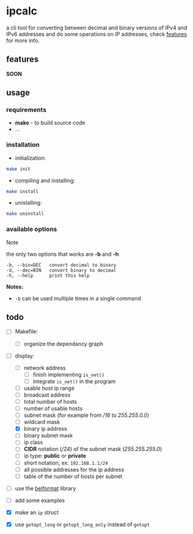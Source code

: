 # ipcalc

a cli tool for converting between decimal and binary versions of IPv4 and IPv6 addresses
and do some operations on IP addresses, check [features](#features) for more info.

## features
**SOON**

## usage

### requirements

* **make** - to build source code
* ...


### installation

* initialization:
```sh
make init
```

* compiling and installing:
```sh
make install
```

* unistalling:
```sh
make uninstall
```


### available options

> [!NOTE]
> the only two options that works are **-b** and **-h**

```
-b,	--bin=DEC	convert decimal to binary
-d,	--dec=BIN	convert binary to decimal
-h,	--help		print this help
```

**Notes:**
* `-b` can be used multiple times in a single command


## todo

- [ ] Makefile:
	- [ ] organize the dependancy graph
- [ ] display:
    - [ ] network address
		- [ ] finish implementing `is_net()`
		- [ ] integrate `is_net()` in the program
    - [ ] usable host ip range
    - [ ] broadcast address
    - [ ] total number of hosts
    - [ ] number of usable hosts
    - [ ] subnet mask (for example from */16* to *255.255.0.0*)
    - [ ] wildcard mask
    - [X] binary ip address
    - [ ] binary subnet mask
    - [ ] ip class
    - [ ] **CIDR** notation (*/24*) of the subnet mask (*255.255.255.0*)
    - [ ] ip type: **public** or **private**
    - [ ] short notation, ex: `192.168.1.1/24`
    - [ ] all possible addresses for the ip address
    - [ ] table of the number of hosts per subnet
- [ ] use the [belformat](https://github.com/Artiom-Astashonak/belformat) library
- [ ] add some examples
- [X] make an `ip` struct
- [X] use `getopt_long` or `getopt_long_only` instead of `getopt`

